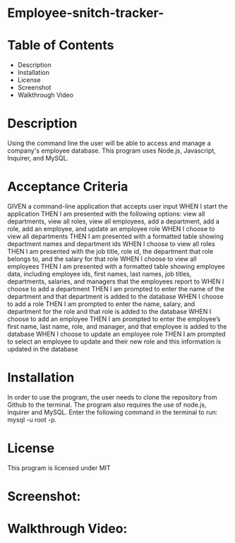 # Employee-snitch-tracker-

# Table of Contents
- Description
- Installation
- License
- Screenshot
- Walkthrough Video

# Description
Using the command line the user will be able to access and manage a company's
employee database. This program uses Node.js, Javascript, Inquirer, and MySQL.

# Acceptance Criteria
GIVEN a command-line application that accepts user input
WHEN I start the application
THEN I am presented with the following options: view all departments, view all roles, view all employees, add a department, add a role, add an employee, and update an employee role
WHEN I choose to view all departments
THEN I am presented with a formatted table showing department names and department ids
WHEN I choose to view all roles
THEN I am presented with the job title, role id, the department that role belongs to, and the salary for that role
WHEN I choose to view all employees
THEN I am presented with a formatted table showing employee data, including employee ids, first names, last names, job titles, departments, salaries, and managers that the employees report to
WHEN I choose to add a department
THEN I am prompted to enter the name of the department and that department is added to the database
WHEN I choose to add a role
THEN I am prompted to enter the name, salary, and department for the role and that role is added to the database
WHEN I choose to add an employee
THEN I am prompted to enter the employee’s first name, last name, role, and manager, and that employee is added to the database
WHEN I choose to update an employee role
THEN I am prompted to select an employee to update and their new role and this information is updated in the database

# Installation
In order to use the program, the user needs to clone the repository from Github to
the terminal. The program also requires the use of node.js, inquirer and MySQL. 
Enter the following command in the terminal to run: mysql -u root -p.

# License
This program is licensed under MIT

# Screenshot:


# Walkthrough Video: 